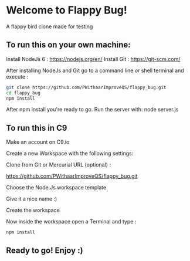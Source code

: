 # Welcome to Flappy Bug!

A flappy bird clone made for testing

## To run this on your own machine:
Install NodeJs 6 : https://nodejs.org/en/
Install Git : https://git-scm.com/

After installing NodeJs and Git go to a command line or shell terminal and execute :

```sh
git clone https://github.com/PWithaarImproveQS/flappy_bug.git
cd flappy_bug
npm install
``` 

After npm install you're ready to go. Run the server with:
node server.js

## To run this in C9
Make an account on C9.io

Create a new Workspace with the following settings:

Clone from Git or Mercurial URL (optional) : 

https://github.com/PWithaarImproveQS/flappy_bug.git


Choose the Node.Js workspace template


Give it a nice name :)


Create the workspace


Now inside the workspace open a Terminal and type :
```
npm install
```


## Ready to go! Enjoy :)
